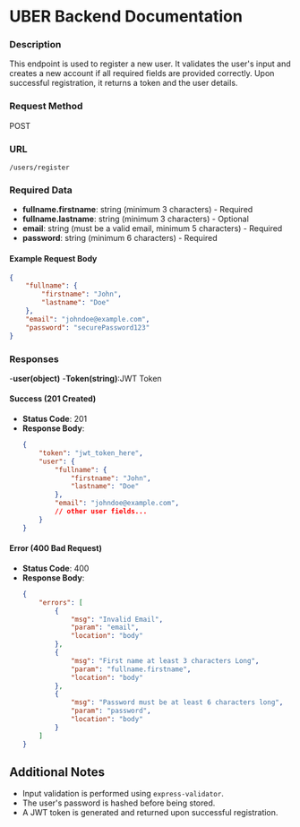 # UBER Backend Documentation

### Description
This endpoint is used to register a new user. It validates the user's input and creates a new account if all required fields are provided correctly. Upon successful registration, it returns a token and the user details.

### Request Method
POST

### URL
`/users/register`

### Required Data

- **fullname.firstname**: string (minimum 3 characters) - Required  
- **fullname.lastname**: string (minimum 3 characters) - Optional  
- **email**: string (must be a valid email, minimum 5 characters) - Required  
- **password**: string (minimum 6 characters) - Required  

#### Example Request Body
```json
{
    "fullname": {
        "firstname": "John",
        "lastname": "Doe"
    },
    "email": "johndoe@example.com",
    "password": "securePassword123"
}
```

### Responses
-**user(object)**
-**Token(string)**:JWT Token

#### Success (201 Created)
- **Status Code**: 201  
- **Response Body**:
    ```json
    {
        "token": "jwt_token_here",
        "user": {
            "fullname": {
                "firstname": "John",
                "lastname": "Doe"
            },
            "email": "johndoe@example.com",
            // other user fields...
        }
    }
    ```

#### Error (400 Bad Request)
- **Status Code**: 400  
- **Response Body**:
    ```json
    {
        "errors": [
            {
                "msg": "Invalid Email",
                "param": "email",
                "location": "body"
            },
            {
                "msg": "First name at least 3 characters Long",
                "param": "fullname.firstname",
                "location": "body"
            },
            {
                "msg": "Password must be at least 6 characters long",
                "param": "password",
                "location": "body"
            }
        ]
    }
    ```

## Additional Notes
- Input validation is performed using `express-validator`.
- The user's password is hashed before being stored.
- A JWT token is generated and returned upon successful registration.
